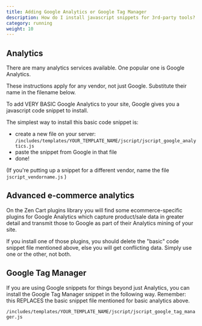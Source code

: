 ```yaml
---
title: Adding Google Analytics or Google Tag Manager
description: How do I install javascript snippets for 3rd-party tools?
category: running
weight: 10
---
```


## Analytics

There are many analytics services available. One popular one is Google Analytics.

These instructions apply for any vendor, not just Google. Substitute their name in the filename below.

To add VERY BASIC Google Analytics to your site, Google gives you a javascript code snippet to install.

The simplest way to install this basic code snippet is:

- create a new file on your server: `/includes/templates/YOUR_TEMPLATE_NAME/jscript/jscript_google_analytics.js`
- paste the snippet from Google in that file
- done!

(If you're putting up a snippet for a different vendor, name the file `jscript_vendorname.js` )


## Advanced e-commerce analytics

On the Zen Cart plugins library you will find some ecommerce-specific plugins for Google Analytics 
which capture product/sale data in greater detail and transmit those to Google as part of their Analytics mining of your site.

If you install one of those plugins, you should delete the "basic" code snippet file mentioned above, else you will get conflicting data. 
Simply use one or the other, not both.


## Google Tag Manager

If you are using Google snippets for things beyond just Analytics, you can install the Google Tag Manager snippet
in the following way. Remember: this REPLACES the basic snippet file mentioned for basic analytics above.

`/includes/templates/YOUR_TEMPLATE_NAME/jscript/jscript_google_tag_manager.js`



